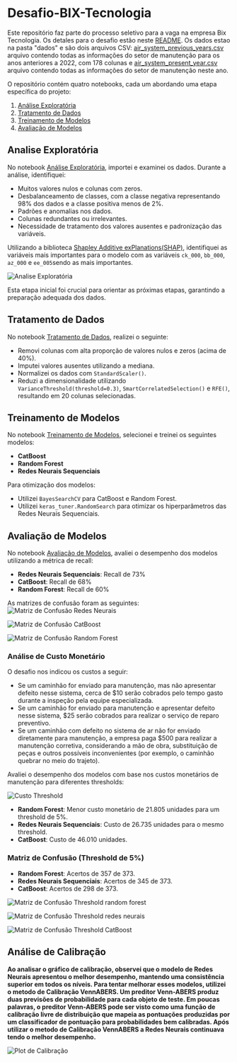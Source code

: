 # Desafio-BIX-Tecnologia
Este repositório faz parte do processo seletivo para a vaga na empresa Bix Tecnologia. Os detales para o desafio estão neste [README](descricao_desafio.md). Os dados estao na pasta "dados" e são dois arquivos CSV: [air_system_previous_years.csv](air_system_previous_years.csv) arquivo contendo todas as informações do setor de manutenção para os anos anteriores a 2022, com 178 colunas e [air_system_present_year.csv](air_system_present_year.csv) arquivo contendo todas as informações do setor de manutenção neste ano.

O repositório contém quatro notebooks, cada um abordando uma etapa específica do projeto:

1. [Análise Exploratória](analise_exploratoria_air_system.ipynb)
2. [Tratamento de Dados](tratamento_dados_air_system.ipynb)
3. [Treinamento de Modelos](treinamento_modelos.ipynb)
4. [Avaliação de Modelos](avaliacao_modelos.ipynb)

## Analise Exploratória

No notebook [Análise Exploratória](analise_exploratoria_air_system.ipynb), importei e examinei os dados. Durante a análise, identifiquei:

- Muitos valores nulos e colunas com zeros.
- Desbalanceamento de classes, com a classe negativa representando 98% dos dados e a classe positiva menos de 2%.
- Padrões e anomalias nos dados.
- Colunas redundantes ou irrelevantes.
- Necessidade de tratamento dos valores ausentes e padronização das variáveis.

Utilizando a biblioteca [Shapley Additive exPlanations(SHAP)](https://shap.readthedocs.io/en/latest/), identifiquei as variáveis mais importantes para o modelo com as variáveis `ck_000`, `bb_000`, `az_000` e `ee_005`sendo as mais importantes.

![Analise Exploratória](imagens/shap_principais_variaveis.png)

Esta etapa inicial foi crucial para orientar as próximas etapas, garantindo a preparação adequada dos dados.

## Tratamento de Dados

No notebook [Tratamento de Dados](tratamento_dados_air_system.ipynb), realizei o seguinte:

- Removi colunas com alta proporção de valores nulos e zeros (acima de 40%).
- Imputei valores ausentes utilizando a mediana.
- Normalizei os dados com `StandardScaler()`.
- Reduzi a dimensionalidade utilizando `VarianceThreshold(threshold=0.3)`, `SmartCorrelatedSelection()` e `RFE()`, resultando em 20 colunas selecionadas.

## Treinamento de Modelos

No notebook [Treinamento de Modelos](treinamento_modelos.ipynb), selecionei e treinei os seguintes modelos:

- **CatBoost**
- **Random Forest**
- **Redes Neurais Sequenciais**

Para otimização dos modelos:

- Utilizei `BayesSearchCV` para CatBoost e Random Forest.
- Utilizei `keras_tuner.RandomSearch` para otimizar os hiperparâmetros das Redes Neurais Sequenciais.

## Avaliação de Modelos

No notebook [Avaliação de Modelos](avaliacao_modelos.ipynb), avaliei o desempenho dos modelos utilizando a métrica de recall:

- **Redes Neurais Sequenciais**: Recall de 73%
- **CatBoost**: Recall de 68%
- **Random Forest**: Recall de 60%

As matrizes de confusão foram as seguintes:
![Matriz de Confusão Redes Neurais](imagens/matriz_confusao_Redes_Neurais.png)

![Matriz de Confusão CatBoost](imagens/matriz_confusao_Cat_Boost.png)

![Matriz de Confusão Random Forest](imagens/matriz_confusao_Random_Forest.png)

### Análise de Custo Monetário

O desafio nos indicou os custos a seguir:
- Se um caminhão for enviado para manutenção, mas não apresentar defeito nesse sistema, cerca de $10 serão cobrados pelo tempo gasto durante a inspeção pela equipe especializada.
- Se um caminhão for enviado para manutenção e apresentar defeito nesse sistema, $25 serão cobrados para realizar o serviço de reparo preventivo.
- Se um caminhão com defeito no sistema de ar não for enviado diretamente para manutenção, a empresa paga $500 para realizar a manutenção corretiva, considerando a mão de obra, substituição de peças e outros possíveis inconvenientes (por exemplo, o caminhão quebrar no meio do trajeto).


Avaliei o desempenho dos modelos com base nos custos monetários de manutenção para diferentes thresholds:

![Custo Threshold](imagens/custo_threshold.png)


- **Random Forest**: Menor custo monetário de 21.805 unidades para um threshold de 5%.
- **Redes Neurais Sequenciais**: Custo de 26.735 unidades para o mesmo threshold.
- **CatBoost**: Custo de 46.010 unidades.

### Matriz de Confusão (Threshold de 5%)

- **Random Forest**: Acertos de 357 de 373.
- **Redes Neurais Sequenciais**: Acertos de 345 de 373.
- **CatBoost**: Acertos de 298 de 373.

![Matriz de Confusão Threshold random forest](imagens/matriz_confusao_menor_custo_Random_Forest.png)

![Matriz de Confusão Threshold redes neurais](imagens/matriz_confusao_menor_custo_Redes_Neurais.png)

![Matriz de Confusão Threshold CatBoost](imagens/matriz_confusao_menor_custo_Cat_Boost.png)

## Análise de Calibração

**Ao analisar o gráfico de calibração, observei que o modelo de Redes Neurais apresentou o melhor desempenho, mantendo uma consistência superior em todos os níveis. Para tentar melhorar esses modelos, utilizei o metodo de Calibração VennABERS. Um preditor Venn-ABERS produz duas previsões de probabilidade para cada objeto de teste. Em poucas palavras, o preditor Venn-ABERS pode ser visto como uma função de calibração livre de distribuição que mapeia as pontuações produzidas por um classificador de pontuação para probabilidades bem calibradas. Após utilizar o metodo de Calibração VennABERS a Redes Neurais continuava tendo o melhor desempenho.**

![Plot de Calibração](imagens/calibracao_plot_ven.png)




